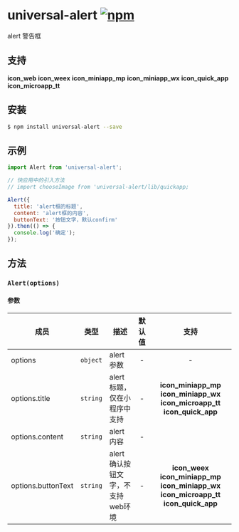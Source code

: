# universal-alert [![npm](https://img.shields.io/npm/v/universal-alert.svg)](https://www.npmjs.com/package/universal-alert)

alert 警告框


## 支持
__icon_web__ __icon_weex__ __icon_miniapp_mp__ __icon_miniapp_wx__ __icon_quick_app__ __icon_microapp_tt__

## 安装

```bash
$ npm install universal-alert --save
```

## 示例

```js
import Alert from 'universal-alert';

// 快应用中的引入方法
// import chooseImage from 'universal-alert/lib/quickapp;

Alert({
  title: 'alert框的标题',
  content: 'alert框的内容',
  buttonText: '按钮文字，默认confirm'
}).then(() => {
  console.log('确定');
});
```

## 方法

### `Alert(options)`

#### 参数
| 成员               | 类型     | 描述                              |  默认值   |     支持     |
| ------------------ | -------- | --------------------------------- | :-------: | :----------: |
| options            | `object` | alert 参数                        |     -     |      -       |
| options.title      | `string` | alert 标题，仅在小程序中支持      |  -  | __icon_miniapp_mp__ __icon_miniapp_wx__ __icon_microapp_tt__ __icon_quick_app__ |
| options.content    | `string` | alert 内容                        | - |              |
| options.buttonText | `string` | alert 确认按钮文字，不支持web环境 | - | __icon_weex__ __icon_miniapp_mp__ __icon_miniapp_wx__ __icon_microapp_tt__ __icon_quick_app__ |
